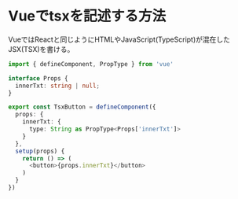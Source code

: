 # Vueでtsxを記述する方法

VueではReactと同じようにHTMLやJavaScript(TypeScript)が混在したJSX(TSX)を書ける。

```ts
import { defineComponent, PropType } from 'vue'

interface Props {
  innerTxt: string | null;
}

export const TsxButton = defineComponent({
  props: {
    innerTxt: {
      type: String as PropType<Props['innerTxt']>
    }
  },
  setup(props) {
    return () => (
      <button>{props.innerTxt}</button>
    )
  }
})
```